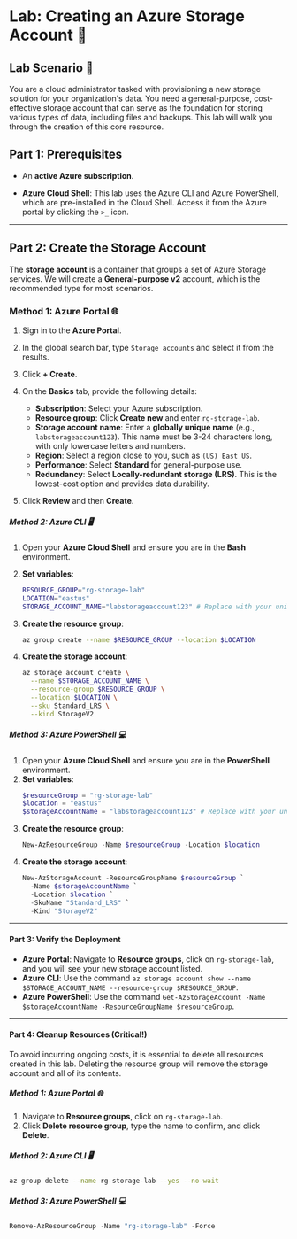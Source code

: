 # Lab: Creating an Azure Storage Account 💾

## Lab Scenario 🧪

You are a cloud administrator tasked with provisioning a new storage solution for your organization's data. You need a general-purpose, cost-effective storage account that can serve as the foundation for storing various types of data, including files and backups. This lab will walk you through the creation of this core resource.

## Part 1: Prerequisites

* An **active Azure subscription**.

* **Azure Cloud Shell**: This lab uses the Azure CLI and Azure PowerShell, which are pre-installed in the Cloud Shell. Access it from the Azure portal by clicking the `>_` icon.

-----

## Part 2: Create the Storage Account

The **storage account** is a container that groups a set of Azure Storage services. We will create a **General-purpose v2** account, which is the recommended type for most scenarios.

### Method 1: Azure Portal 🌐

1.  Sign in to the **Azure Portal**.

2.  In the global search bar, type `Storage accounts` and select it from the results.

3.  Click **+ Create**.

4.  On the **Basics** tab, provide the following details:
      * **Subscription**: Select your Azure subscription.
      * **Resource group**: Click **Create new** and enter `rg-storage-lab`.
      * **Storage account name**: Enter a **globally unique name** (e.g., `labstorageaccount123`). This name must be 3-24 characters long, with only lowercase letters and numbers.
      * **Region**: Select a region close to you, such as `(US) East US`.
      * **Performance**: Select **Standard** for general-purpose use.
      * **Redundancy**: Select **Locally-redundant storage (LRS)**. This is the lowest-cost option and provides data durability.
5.  Click **Review** and then **Create**.

##### Method 2: Azure CLI 🖥️

1.  Open your **Azure Cloud Shell** and ensure you are in the **Bash** environment.

2.  **Set variables**:
    ```bash
    RESOURCE_GROUP="rg-storage-lab"
    LOCATION="eastus"
    STORAGE_ACCOUNT_NAME="labstorageaccount123" # Replace with your unique name
    ```

3.  **Create the resource group**:
    ```bash
    az group create --name $RESOURCE_GROUP --location $LOCATION
    ```

4.  **Create the storage account**:
    ```bash
    az storage account create \
      --name $STORAGE_ACCOUNT_NAME \
      --resource-group $RESOURCE_GROUP \
      --location $LOCATION \
      --sku Standard_LRS \
      --kind StorageV2
    ```

##### Method 3: Azure PowerShell 💻

1.  Open your **Azure Cloud Shell** and ensure you are in the **PowerShell** environment.
2.  **Set variables**:
    ```powershell
    $resourceGroup = "rg-storage-lab"
    $location = "eastus"
    $storageAccountName = "labstorageaccount123" # Replace with your unique name
    ```
3.  **Create the resource group**:
    ```powershell
    New-AzResourceGroup -Name $resourceGroup -Location $location
    ```
4.  **Create the storage account**:
    ```powershell
    New-AzStorageAccount -ResourceGroupName $resourceGroup `
      -Name $storageAccountName `
      -Location $location `
      -SkuName "Standard_LRS" `
      -Kind "StorageV2"
    ```

-----

#### Part 3: Verify the Deployment

  * **Azure Portal**: Navigate to **Resource groups**, click on `rg-storage-lab`, and you will see your new storage account listed.
  * **Azure CLI**: Use the command `az storage account show --name $STORAGE_ACCOUNT_NAME --resource-group $RESOURCE_GROUP`.
  * **Azure PowerShell**: Use the command `Get-AzStorageAccount -Name $storageAccountName -ResourceGroupName $resourceGroup`.

-----

#### Part 4: Cleanup Resources (Critical\!)

To avoid incurring ongoing costs, it is essential to delete all resources created in this lab. Deleting the resource group will remove the storage account and all of its contents.

##### Method 1: Azure Portal 🌐

1.  Navigate to **Resource groups**, click on `rg-storage-lab`.
2.  Click **Delete resource group**, type the name to confirm, and click **Delete**.

##### Method 2: Azure CLI 🖥️

```bash
az group delete --name rg-storage-lab --yes --no-wait
```

##### Method 3: Azure PowerShell 💻

```powershell
Remove-AzResourceGroup -Name "rg-storage-lab" -Force
```